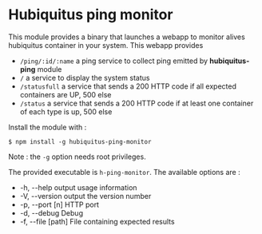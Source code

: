 # Hubiquitus ping monitor

This module provides a binary that launches a webapp to monitor alives hubiquitus container in your system.
This webapp provides

  - `/ping/:id/:name` a ping service to collect ping emitted by **hubiquitus-ping** module
  - `/` a service to display the system status
  - `/statusfull` a service that sends a 200 HTTP code if all expected containers are UP, 500 else
  - `/status` a service that sends a 200 HTTP code if at least one container of each type is up, 500 else

Install the module with :

    $ npm install -g hubiquitus-ping-monitor

Note : the `-g` option needs root privileges.

The provided executable is `h-ping-monitor`.
The available options are :

  - -h, --help      output usage information
  - -V, --version   output the version number
  - -p, --port [n]  HTTP port
  - -d, --debug     Debug
  - -f, --file [path]  File containing expected results
